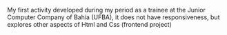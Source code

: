 My first activity developed during my period as a trainee at the Junior Computer Company of Bahia (UFBA), it does not have responsiveness, but explores other aspects of Html and Css (frontend project)
